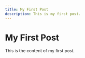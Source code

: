 ```yaml
---
title: My First Post
description: This is my first post.
---
```


# My First Post

This is the content of my first post.
